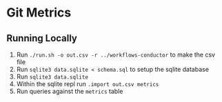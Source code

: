 # Git Metrics

## Running Locally

1. Run `./run.sh -o out.csv -r ../workflows-conductor`  to make the csv file
2. Run `sqlite3 data.sqlite < schema.sql` to setup the sqlite database
3. Run `sqlite3 data.sqlite`
4. Within the sqlite repl run `.import out.csv metrics`
5. Run queries against the `metrics` table
